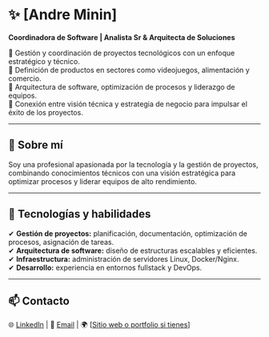 # ✨ [Andre Minin]

**Coordinadora de Software | Analista Sr & Arquitecta de Soluciones**  

🔹 Gestión y coordinación de proyectos tecnológicos con un enfoque estratégico y técnico.  
🔹 Definición de productos en sectores como videojuegos, alimentación y comercio.  
🔹 Arquitectura de software, optimización de procesos y liderazgo de equipos.  
🔹 Conexión entre visión técnica y estrategia de negocio para impulsar el éxito de los proyectos.  

---

## 🚀 Sobre mí  

Soy una profesional apasionada por la tecnología y la gestión de proyectos, combinando conocimientos técnicos con una visión estratégica para optimizar procesos y liderar equipos de alto rendimiento.  

---

## 📌 Tecnologías y habilidades  

✔ **Gestión de proyectos:** planificación, documentación, optimización de procesos, asignación de tareas.  
✔ **Arquitectura de software:** diseño de estructuras escalables y eficientes.  
✔ **Infraestructura:** administración de servidores Linux, Docker/Nginx.  
✔ **Desarrollo:** experiencia en entornos fullstack y DevOps.

---

## 📫 Contacto  

🌐 [LinkedIn](https://www.linkedin.com/in/andre-min%C3%ADn/) | 📧 [Email](andminin11@gmail.com) | 🌍 [[Sitio web o portfolio si tienes](https://webcom-website.github.io/AndMinin.github.io/)]  
